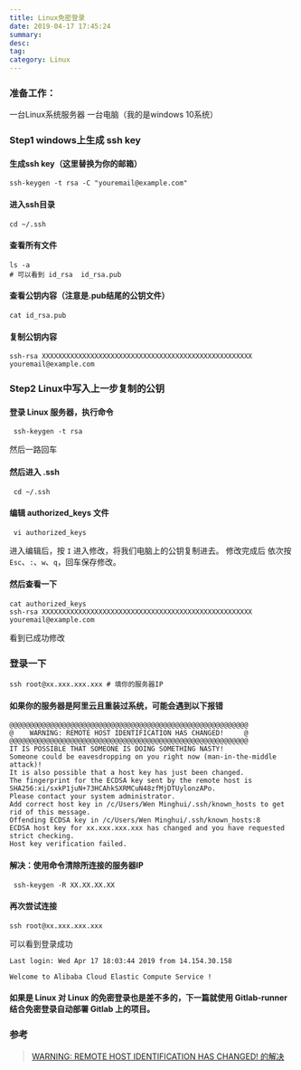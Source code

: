 ```yaml
---
title: Linux免密登录
date: 2019-04-17 17:45:24
summary: 
desc: 
tag: 
category: Linux
---
```


### 准备工作：
一台Linux系统服务器 
一台电脑（我的是windows 10系统）

### Step1 windows上生成 ssh key

#### 生成ssh key（这里替换为你的邮箱）
```
ssh-keygen -t rsa -C "youremail@example.com"
```
#### 进入ssh目录
```
cd ~/.ssh
```
#### 查看所有文件
```
ls -a 
# 可以看到 id_rsa  id_rsa.pub
```
#### 查看公钥内容（注意是.pub结尾的公钥文件）
```
cat id_rsa.pub
```
#### 复制公钥内容
```
ssh-rsa XXXXXXXXXXXXXXXXXXXXXXXXXXXXXXXXXXXXXXXXXXXXXXXXXXXX youremail@example.com
```

### Step2 Linux中写入上一步复制的公钥

#### 登录 Linux 服务器，执行命令
```
 ssh-keygen -t rsa
```
然后一路回车
#### 然后进入 .ssh
```
 cd ~/.ssh
```
#### 编辑 authorized_keys 文件
```
 vi authorized_keys
```
进入编辑后，按 `I` 进入修改，将我们电脑上的公钥复制进去。 
修改完成后 依次按 `Esc`、`:`、`w`、`q`，回车保存修改。
#### 然后查看一下
```
cat authorized_keys
ssh-rsa XXXXXXXXXXXXXXXXXXXXXXXXXXXXXXXXXXXXXXXXXXXXXXXXXXXX youremail@example.com
```
看到已成功修改

### 登录一下
```
ssh root@xx.xxx.xxx.xxx # 填你的服务器IP
```
#### 如果你的服务器是阿里云且重装过系统，可能会遇到以下报错
```
@@@@@@@@@@@@@@@@@@@@@@@@@@@@@@@@@@@@@@@@@@@@@@@@@@@@@@@@@@@
@    WARNING: REMOTE HOST IDENTIFICATION HAS CHANGED!     @
@@@@@@@@@@@@@@@@@@@@@@@@@@@@@@@@@@@@@@@@@@@@@@@@@@@@@@@@@@@
IT IS POSSIBLE THAT SOMEONE IS DOING SOMETHING NASTY!
Someone could be eavesdropping on you right now (man-in-the-middle attack)!
It is also possible that a host key has just been changed.
The fingerprint for the ECDSA key sent by the remote host is
SHA256:xi/sxkP1juN+73HCAhkSXRMCuN48zfMjDTUylonzAPo.
Please contact your system administrator.
Add correct host key in /c/Users/Wen Minghui/.ssh/known_hosts to get rid of this message.
Offending ECDSA key in /c/Users/Wen Minghui/.ssh/known_hosts:8
ECDSA host key for xx.xxx.xxx.xxx has changed and you have requested strict checking.
Host key verification failed.
```
#### 解决：使用命令清除所连接的服务器IP
```
 ssh-keygen -R XX.XX.XX.XX 
```
#### 再次尝试连接
```
ssh root@xx.xxx.xxx.xxx
```
可以看到登录成功
```
Last login: Wed Apr 17 18:03:44 2019 from 14.154.30.158

Welcome to Alibaba Cloud Elastic Compute Service !
```

#### 如果是 Linux 对 Linux 的免密登录也是差不多的，下一篇就使用 Gitlab-runner 结合免密登录自动部署 Gitlab 上的项目。

### 参考
> [WARNING: REMOTE HOST IDENTIFICATION HAS CHANGED! 的解决](https://blog.csdn.net/ky1in93/article/details/80104448)


